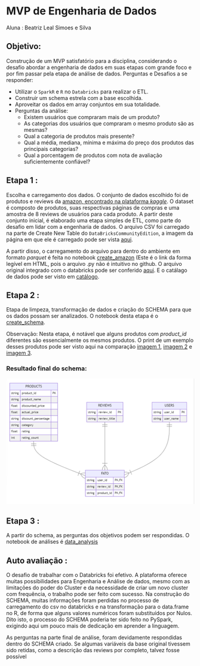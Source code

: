 # MVP de Engenharia de Dados
Aluna : Beatriz Leal Simoes e Silva

## Objetivo:
Construção de um MVP satisfatório para a disciplina, considerando o desafio abordar a engenharia de dados em suas etapas com grande foco e por fim passar pela etapa de análise de dados.
Perguntas e Desafios a se responder:
- Utilizar o `SparkR` e  `R` no `Databricks` para realizar o ETL.
- Construir um schema estrela com a base escolhida.
- Aproveitar os dados em array conjuntos em sua totalidade.
- Perguntas da análise:
   - Existem usuários que compraram mais de um produto?
   - As categorias dos usuários que compraram o mesmo produto são as mesmas?
   - Qual a categoria de produtos mais presente?
   - Qual a média, mediana, mínima e máxima do preço dos produtos das principais categorias?
   - Qual a porcentagem de produtos com nota de avaliação suficientemente confiável?


## Etapa 1 : 
Escolha e carregamento dos dados. O conjunto de dados escolhido foi de produtos e reviews da [amazon, encontrado na plataforma _kaggle_](https://www.kaggle.com/datasets/karkavelrajaj/amazon-sales-dataset?resource=download). O dataset é composto de produtos, suas respectivas páginas de compras e uma amostra de 8 reviews de usuários para cada produto.
A partir deste conjunto inicial, é elaborado uma etapa simples de ETL, como parte do desafio em lidar com a engenharia de dados.
O arquivo CSV foi carregado na parte de Create New Table do  `DataBricksCommunityEdition`, a imagem da página em que ele é carregado pode ser vista [aqui](https://github.com/bzimons/mvp_puc_3/blob/databricks/imagens/carga_databricks.PNG).

A partir disso, o carregamento do arquivo para dentro do ambiente em formato *parquet* é feita no notebook [create_amazon](https://github.com/bzimons/mvp_puc_3/blob/main/notebooks/html/create_amazon.html) (Este é o link da forma legível em HTML, pois o arquivo .py não é intuitivo no github. O arquivo original integrado com o databricks pode ser conferido [aqui](https://github.com/bzimons/mvp_puc_3/blob/main/notebooks/mvp3/create_amazon.py). E o catálago de dados pode ser visto em [catálogo](https://github.com/bzimons/mvp_puc_3/blob/main/catalogo_dados.md).



## Etapa 2 : 
Etapa de limpeza, transformação de dados e criação do SCHEMA para que os dados possam ser analizados. O notebook desta etapa é o [create_schema](https://github.com/bzimons/mvp_puc_3/blob/main/notebooks/mvp3/create_schema.r). 

Observação: Nesta etapa, é notável que alguns produtos com *product_id* diferentes são essencialmente os mesmos produtos. O print de um exemplo desses produtos pode ser visto aqui na comparação [imagem 1](https://github.com/bzimons/mvp_puc_3/blob/main/imagens/amazon1.png), [imagem 2](https://github.com/bzimons/mvp_puc_3/blob/main/imagens/amazon2.png) e [imagem 3](https://github.com/bzimons/mvp_puc_3/blob/main/imagens/amazon3.png).

### Resultado final do schema:

![star_schema](https://github.com/bzimons/mvp_puc_3/blob/databricks/imagens/star_schema2.PNG)

## Etapa 3 : 

A partir do schema, as perguntas dos objetivos podem ser respondidas. O notebook de análises é [data_analysis](https://github.com/bzimons/mvp_puc_3/blob/main/notebooks/mvp3/data_analysis.r)

## Auto avaliação : 

O desafio de trabalhar com o Databricks foi efetivo. A plataforma oferece muitas possibilidades para Engenharia e Análise de dados, mesmo com as limitações do poder do Cluster e da necessidade de criar um novo cluster com frequência, o trabalho pode ser feito com sucesso.
Na construção do SCHEMA, muitas informações foram perdidas no processo de carregamento do csv no databricks e na transformação para o data.frame no R, de forma que alguns valores numéricos foram substituídos por Nulos. Dito isto, o processo do SCHEMA poderia ter sido feito no PySpark, exigindo aqui um pouco mais de dedicação em aprender a linguagem.

As perguntas na parte final de análise, foram devidamente respondidas dentro do SCHEMA criado. Se algumas variáveis da base original tivessem sido retidas, como a descrição das reviews por completo, talvez fosse possível


